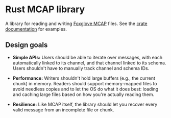 # Rust MCAP library

A library for reading and writing [Foxglove MCAP](https://github.com/foxglove/mcap) files.
See the [crate documentation](https://docs.rs/mcap) for examples.

## Design goals

- **Simple APIs:** Users should be able to iterate over messages, with each
  automatically linked to its channel, and that channel linked to its schema.
  Users shouldn't have to manually track channel and schema IDs.

- **Performance:** Writers shouldn't hold large buffers (e.g., the current chunk)
  in memory. Readers should support memory-mapped files to avoid needless copies
  and to let the OS do what it does best: loading and caching large files based
  on how you're actually reading them.

- **Resilience:** Like MCAP itself, the library should let you recover every
  valid message from an incomplete file or chunk.
